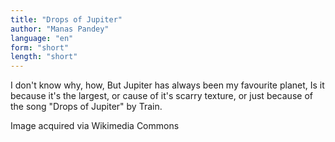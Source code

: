 ```yaml
---
title: "Drops of Jupiter"
author: "Manas Pandey"
language: "en"
form: "short"
length: "short"
---
```

I don't know why, how,
But Jupiter has always been my favourite planet,
Is it because it's the largest, or cause of it's scarry texture, or just because of the song "Drops of Jupiter" by Train.

Image acquired via Wikimedia Commons